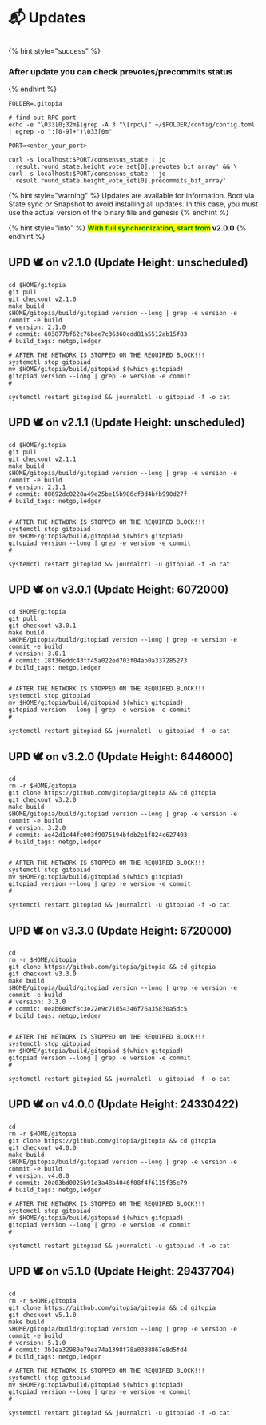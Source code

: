 # 📬 Updates

##

{% hint style="success" %}
### After update you can check prevotes/precommits status
{% endhint %}

```shell
FOLDER=.gitopia

# find out RPC port
echo -e "\033[0;32m$(grep -A 3 "\[rpc\]" ~/$FOLDER/config/config.toml | egrep -o ":[0-9]+")\033[0m"

PORT=<enter_your_port>

curl -s localhost:$PORT/consensus_state | jq '.result.round_state.height_vote_set[0].prevotes_bit_array' && \
curl -s localhost:$PORT/consensus_state | jq '.result.round_state.height_vote_set[0].precommits_bit_array'
```



{% hint style="warning" %}
Updates are available for information. Boot via State sync or Snapshot to avoid installing all updates. In this case, you must use the actual version of the binary file and genesis
{% endhint %}

{% hint style="info" %}
<mark style="color:green;">**With full synchronization, start from**</mark>**&#x20;v2.0.0**
{% endhint %}

## UPD 🕊 on v2.1.0 (Update Height: unscheduled)

```shell
cd $HOME/gitopia
git pull
git checkout v2.1.0
make build
$HOME/gitopia/build/gitopiad version --long | grep -e version -e commit -e build
# version: 2.1.0
# commit: 603877bf62c76bee7c36360cdd81a5512ab15f83
# build_tags: netgo,ledger

# AFTER THE NETWORK IS STOPPED ON THE REQUIRED BLOCK!!!
systemctl stop gitopiad
mv $HOME/gitopia/build/gitopiad $(which gitopiad)
gitopiad version --long | grep -e version -e commit
# 

systemctl restart gitopiad && journalctl -u gitopiad -f -o cat
```

## UPD 🕊 on v2.1.1 (Update Height: unscheduled)

```shell
cd $HOME/gitopia
git pull
git checkout v2.1.1
make build
$HOME/gitopia/build/gitopiad version --long | grep -e version -e commit -e build
# version: 2.1.1
# commit: 08692dc0220a49e25be15b986cf3d4bfb990d27f
# build_tags: netgo,ledger


# AFTER THE NETWORK IS STOPPED ON THE REQUIRED BLOCK!!!
systemctl stop gitopiad
mv $HOME/gitopia/build/gitopiad $(which gitopiad)
gitopiad version --long | grep -e version -e commit
# 

systemctl restart gitopiad && journalctl -u gitopiad -f -o cat
```

## UPD 🕊 on v3.0.1 (Update Height: 6072000)

```shell
cd $HOME/gitopia
git pull
git checkout v3.0.1
make build
$HOME/gitopia/build/gitopiad version --long | grep -e version -e commit -e build
# version: 3.0.1
# commit: 18f36eddc43ff45a022ed703f04ab0a337285273
# build_tags: netgo,ledger


# AFTER THE NETWORK IS STOPPED ON THE REQUIRED BLOCK!!!
systemctl stop gitopiad
mv $HOME/gitopia/build/gitopiad $(which gitopiad)
gitopiad version --long | grep -e version -e commit
# 

systemctl restart gitopiad && journalctl -u gitopiad -f -o cat
```

## UPD 🕊 on v3.2.0 (Update Height: 6446000)

```shell
cd
rm -r $HOME/gitopia
git clone https://github.com/gitopia/gitopia && cd gitopia
git checkout v3.2.0
make build
$HOME/gitopia/build/gitopiad version --long | grep -e version -e commit -e build
# version: 3.2.0
# commit: ae42d1c44fe003f9075194bfdb2e1f824c627403
# build_tags: netgo,ledger


# AFTER THE NETWORK IS STOPPED ON THE REQUIRED BLOCK!!!
systemctl stop gitopiad
mv $HOME/gitopia/build/gitopiad $(which gitopiad)
gitopiad version --long | grep -e version -e commit
# 

systemctl restart gitopiad && journalctl -u gitopiad -f -o cat
```

## UPD 🕊 on v3.3.0 (Update Height: 6720000)

```shell
cd
rm -r $HOME/gitopia
git clone https://github.com/gitopia/gitopia && cd gitopia
git checkout v3.3.0
make build
$HOME/gitopia/build/gitopiad version --long | grep -e version -e commit -e build
# version: 3.3.0
# commit: 0eab60ecf8c3e22e9c71d54346f76a35830a5dc5
# build_tags: netgo,ledger


# AFTER THE NETWORK IS STOPPED ON THE REQUIRED BLOCK!!!
systemctl stop gitopiad
mv $HOME/gitopia/build/gitopiad $(which gitopiad)
gitopiad version --long | grep -e version -e commit
# 

systemctl restart gitopiad && journalctl -u gitopiad -f -o cat
```

## UPD 🕊 on v4.0.0 (Update Height: 24330422)

```shell
cd
rm -r $HOME/gitopia
git clone https://github.com/gitopia/gitopia && cd gitopia
git checkout v4.0.0
make build
$HOME/gitopia/build/gitopiad version --long | grep -e version -e commit -e build
# version: v4.0.0
# commit: 20a03bd0025b91e3a48b4046f08f4f6115f35e79
# build_tags: netgo,ledger

# AFTER THE NETWORK IS STOPPED ON THE REQUIRED BLOCK!!!
systemctl stop gitopiad
mv $HOME/gitopia/build/gitopiad $(which gitopiad)
gitopiad version --long | grep -e version -e commit
# 

systemctl restart gitopiad && journalctl -u gitopiad -f -o cat
```

## UPD 🕊 on v5.1.0 (Update Height: 29437704)

```shell
cd
rm -r $HOME/gitopia
git clone https://github.com/gitopia/gitopia && cd gitopia
git checkout v5.1.0
make build
$HOME/gitopia/build/gitopiad version --long | grep -e version -e commit -e build
# version: 5.1.0
# commit: 3b1ea32980e79ea74a1398f78a0388867e8d5fd4
# build_tags: netgo,ledger

# AFTER THE NETWORK IS STOPPED ON THE REQUIRED BLOCK!!!
systemctl stop gitopiad
mv $HOME/gitopia/build/gitopiad $(which gitopiad)
gitopiad version --long | grep -e version -e commit
# 

systemctl restart gitopiad && journalctl -u gitopiad -f -o cat
```
